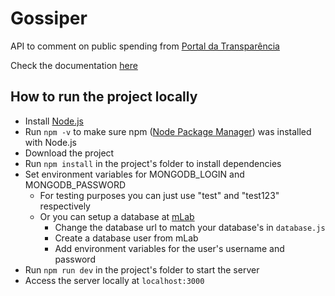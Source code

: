 # Gossiper
API to comment on public spending from [Portal da Transparência](http://www.portaltransparencia.gov.br/despesas/favorecido?ordenarPor=valor&direcao=desc)

Check the documentation [here](https://documenter.getpostman.com/view/2558796/RzfmGSoh)

## How to run the project locally
- Install [Node.js](https://nodejs.org/)
- Run `npm -v` to make sure npm ([Node Package Manager](https://www.npmjs.com/)) was installed with Node.js
- Download the project
- Run `npm install` in the project's folder to install dependencies
- Set environment variables for MONGODB_LOGIN and MONGODB_PASSWORD
  - For testing purposes you can just use "test" and  "test123" respectively
  - Or you can setup a database at [mLab](https://mlab.com/)
    - Change the database url to match your database's in `database.js`
    - Create a database user from mLab
    - Add environment variables for the user's username and password
- Run `npm run dev` in the project's folder to start the server
- Access the server locally at `localhost:3000`
